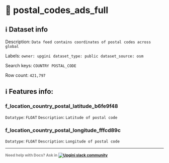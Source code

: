 # 📖 postal_codes_ads_full 
## ℹ️ Dataset info 
Description: `Data feed contains coordinates of postal codes across global` 

Labels: ` owner: upgini ` &nbsp;` dataset_type: public ` &nbsp;` dataset_source: osm ` &nbsp;

Search keys: 
` COUNTRY ` &nbsp;` POSTAL_CODE ` &nbsp;

Row count: `421,797` 

## ℹ️ Features info:

### f_location_country_postal_latitude_b6fe9f48
`Datatype`: `FLOAT`
`Description`: `Latitude of postal code`

### f_location_country_postal_longitude_fffcd89c
`Datatype`: `FLOAT`
`Description`: `Longitude of postal code`



---

<span style="color:grey;font-weight:700;font-size:12px">
    Need help with Docs? Ask in
    <a href="https://4mlg.short.gy/join-upgini-community">
        <img alt="Upgini slack community" src="https://img.shields.io/badge/slack-@upgini-orange.svg?logo=slack">
    </a>
</span>